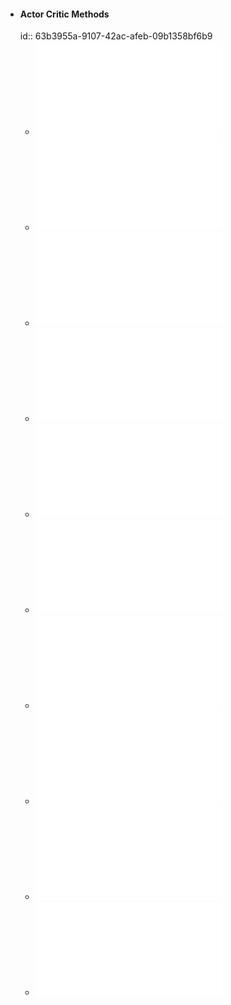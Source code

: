 - #### Actor Critic Methods
  id:: 63b3955a-9107-42ac-afeb-09b1358bf6b9
	- ![Continuous Control with Deep Reinforcement Learning.pdf](../assets/Continuous_Control_with_Deep_Reinforcement_Learning_1672627364861_0.pdf)
	- ![Deterministic Policy Gradient Algorithms.pdf](../assets/Deterministic_Policy_Gradient_Algorithms_1672627372103_0.pdf)
	- ![High-Dimensional Continuous Control Using Generalized Advantage Estimation.pdf](../assets/High-Dimensional_Continuous_Control_Using_Generalized_Advantage_Estimation_1672627426028_0.pdf)
	- ![IMPALA.pdf](../assets/IMPALA_1672627430463_0.pdf)
	- ![Optimizing Expectations - From Deep Reinforcement Learning to Stochastic Computation Graphs.pdf](../assets/Optimizing_Expectations_-_From_Deep_Reinforcement_Learning_to_Stochastic_Computation_Graphs_1672627434499_0.pdf)
	- ![Proximal Policy Optimization Algorithms.pdf](../assets/Proximal_Policy_Optimization_Algorithms_1672627441191_0.pdf)
	- ![Self-Imitation Learning.pdf](../assets/Self-Imitation_Learning_1672627449382_0.pdf)
	- ![Simple Statistical Gradient-Following Algorithms for Connectionist Reinforcement Learning.pdf](../assets/Simple_Statistical_Gradient-Following_Algorithms_for_Connectionist_Reinforcement_Learning_1672627453196_0.pdf)
	- ![Soft Actor Critic.pdf](../assets/Soft_Actor_Critic_1672627457090_0.pdf)
	- ![Trust Region Policy Optimization.pdf](../assets/Trust_Region_Policy_Optimization_1672627460835_0.pdf)